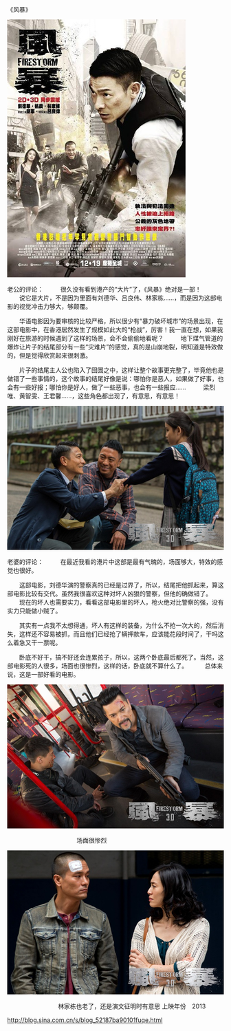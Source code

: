 《风暴》

			
![](./img/001vda4xty6Gh1raPpu78&690.jpg)

老公的评论：
 
　　很久没有看到港产的“大片”了，《风暴》绝对是一部！
 
　　说它是大片，不是因为里面有刘德华、吕良伟、林家栋……，而是因为这部电影的视觉冲击力够大，够颠覆。
 

　　华语电影因为要审核的比较严格，所以很少有“暴力破坏城市”的场景出现，在这部电影中，在香港居然发生了规模如此大的“枪战”，厉害！我一直在想，如果我刚好在旅游的时候遇到了这样的场景，会不会偷偷地看呢？
 
　　地下煤气管道的爆炸让片子的结尾部分有一些“灾难片”的感觉，真的是山崩地裂，明知道是特效做的，但是觉得欣赏起来很刺激。
 

　　片子的结尾主人公也陷入了囹圄之中，这样让整个故事更完整了，毕竟他也是做错了一些事情的，这个故事的结尾好像是说：哪怕你是恶人，如果做了好事，也会有一些好报；哪怕你是好人，做了一些恶事，也会有一些报应……
 
　　梁烈唯、黄智雯、王君馨……，这些角色都出现了，有意思，有意思！

![](./img/001vda4xty6Gh1tI6Ed65&690.jpg)

老婆的评论：
 
　　在最近我看的港片中这部是最有气魄的，场面够大，特效的感觉也很好。
 

　　这部电影，刘德华演的警察真的已经是过界了，所以，结尾把他抓起来，算这部电影比较有交代。虽然我很喜欢这种对坏人凶狠的警察，但他的确做错了。
 
　　现在的坏人也需要实力，看看这部电影里的坏人，枪火绝对比警察的强，没有实力只能做小贼了。
 

　　其实有一点我不太想得通，坏人有这样的装备，为什么不抢一次大的，然后消失，这样还不容易被抓，而且他们已经抢了辆押款车，应该能花段时间了，干吗这么着急又干一票呢。
 

　　卧底不好干，搞不好还会连累孩子，所以，这两个卧底最后都死了。当然，这部电影死的人很多，场面也很惨烈，这样的话，卧底就不算什么了。
 
　　总体来说，这是一部好看的电影。

![](./img/001vda4xty6Gh1vjWm5b9&690.jpg)


                                        
场面很惨烈


![](./img/001vda4xty6Gh1vqp6E40&690.jpg)


                             
林家栋也老了，还是演文征明时有意思
上映年份　2013							
		
http://blog.sina.com.cn/s/blog_52187ba90101fuqe.html
